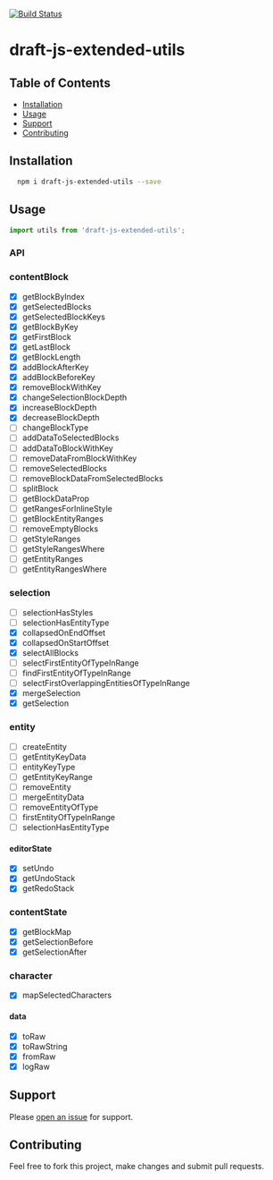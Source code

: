 [![Build Status](https://travis-ci.org/webdeveloperpr/draft-js-extended-utils.svg?branch=master)](https://travis-ci.org/webdeveloperpr/draft-js-extended-utils)
# draft-js-extended-utils

## Table of Contents

- [Installation](#installation)
- [Usage](#usage)
- [Support](#support)
- [Contributing](#contributing)

## Installation

```sh
  npm i draft-js-extended-utils --save
```

## Usage

```javascript
import utils from 'draft-js-extended-utils';
```

### API

### contentBlock
- [x] getBlockByIndex
- [x] getSelectedBlocks
- [x] getSelectedBlockKeys
- [x] getBlockByKey
- [x] getFirstBlock 
- [x] getLastBlock
- [x] getBlockLength
- [x] addBlockAfterKey
- [x] addBlockBeforeKey
- [x] removeBlockWithKey
- [x] changeSelectionBlockDepth
- [x] increaseBlockDepth
- [x] decreaseBlockDepth
- [ ] changeBlockType
- [ ] addDataToSelectedBlocks
- [ ] addDataToBlockWithKey
- [ ] removeDataFromBlockWithKey
- [ ] removeSelectedBlocks
- [ ] removeBlockDataFromSelectedBlocks
- [ ] splitBlock
- [ ] getBlockDataProp
- [ ] getRangesForInlineStyle
- [ ] getBlockEntityRanges
- [ ] removeEmptyBlocks
- [ ] getStyleRanges
- [ ] getStyleRangesWhere
- [ ] getEntityRanges
- [ ] getEntityRangesWhere

### selection
- [ ] selectionHasStyles
- [ ] selectionHasEntityType
- [x] collapsedOnEndOffset
- [x] collapsedOnStartOffset
- [x] selectAllBlocks
- [ ] selectFirstEntityOfTypeInRange
- [ ] findFirstEntityOfTypeInRange
- [ ] selectFirstOverlappingEntitiesOfTypeInRange
- [x] mergeSelection
- [x] getSelection

### entity
- [ ] createEntity
- [ ] getEntityKeyData
- [ ] entityKeyType
- [ ] getEntityKeyRange
- [ ] removeEntity
- [ ] mergeEntityData
- [ ] removeEntityOfType
- [ ] firstEntityOfTypeInRange
- [ ] selectionHasEntityType

#### editorState
- [x] setUndo
- [x] getUndoStack
- [x] getRedoStack

### contentState
- [x] getBlockMap
- [x] getSelectionBefore
- [x] getSelectionAfter 

### character
- [x] mapSelectedCharacters

#### data
- [x] toRaw
- [x] toRawString
- [x] fromRaw
- [x] logRaw

## Support

Please [open an issue](https://github.com/webdeveloperpr/draft-js-extended-utils/issues) for support.

## Contributing

Feel free to fork this project, make changes and submit pull requests.
